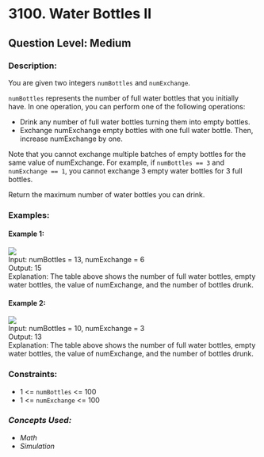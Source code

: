 # 3100. Water Bottles II
## Question Level: Medium
### Description:
You are given two integers `numBottles` and `numExchange`.

`numBottles` represents the number of full water bottles that you initially have. In one operation, you can perform one of the following operations:
- Drink any number of full water bottles turning them into empty bottles.
- Exchange numExchange empty bottles with one full water bottle. Then, increase numExchange by one.

Note that you cannot exchange multiple batches of empty bottles for the same value of numExchange. For example, if `numBottles == 3` and `numExchange == 1`, you cannot exchange 3 empty water bottles for 3 full bottles.

Return the maximum number of water bottles you can drink.

### Examples:
#### Example 1:

<img src="https://assets.leetcode.com/uploads/2024/01/28/exampleone1.png"><br>
Input: numBottles = 13, numExchange = 6   
Output: 15  
Explanation: The table above shows the number of full water bottles, empty water bottles, the value of numExchange, and the number of bottles drunk.
#### Example 2:

<img src="https://assets.leetcode.com/uploads/2024/01/28/example231.png"><br>
Input: numBottles = 10, numExchange = 3  
Output: 13  
Explanation: The table above shows the number of full water bottles, empty water bottles, the value of numExchange, and the number of bottles drunk.

### Constraints:

- 1 <= `numBottles` <= 100 
- 1 <= `numExchange` <= 100

### <i>Concepts Used:
- Math
- Simulation</i>
